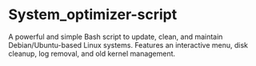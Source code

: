 # System_optimizer-script
A powerful and simple Bash script to update, clean, and maintain Debian/Ubuntu-based Linux systems. Features an interactive menu, disk cleanup, log removal, and old kernel management.
